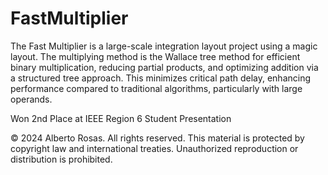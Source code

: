 # FastMultiplier

The Fast Multiplier is a large-scale integration layout project using a magic layout.
The multiplying method is the Wallace tree method for efficient binary multiplication, reducing partial products, and optimizing addition via a structured tree approach. This minimizes critical path delay, enhancing performance compared to traditional algorithms, particularly with large operands.

Won 2nd Place at IEEE Region 6 Student Presentation

© 2024 Alberto Rosas. All rights reserved. This material is protected by copyright law and international treaties. Unauthorized reproduction or distribution is prohibited.
